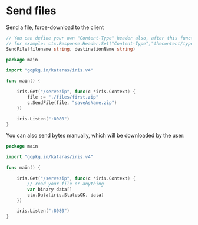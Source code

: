 # Send files

Send a file, force-download to the client

```go
// You can define your own "Content-Type" header also, after this function call
// for example: ctx.Response.Header.Set("Content-Type","thecontent/type")
SendFile(filename string, destinationName string)
```

```go
package main

import "gopkg.in/kataras/iris.v4"

func main() {

    iris.Get("/servezip", func(c *iris.Context) {
        file := "./files/first.zip"
        c.SendFile(file, "saveAsName.zip")
    })

    iris.Listen(":8080")
}
```



You can also send bytes manually, which will be downloaded by the user:

```go
package main

import "gopkg.in/kataras/iris.v4"

func main() {

    iris.Get("/servezip", func(c *iris.Context) {
        // read your file or anything
        var binary data[]
        ctx.Data(iris.StatusOK, data)
    })

    iris.Listen(":8080")
}

```